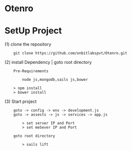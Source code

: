 # Otenro

SetUp Project
===================================================================================================================
(1)	clone the repository

		git clone https://github.com/onbitlabspvt/Otenro.git

(2)	install Dependency | goto root directory

		Pre-Requirements

        	node js,mongodb,sails js,bower

        > npm install
        > bower install

(3) Start project

		goto -> config -> env -> development.js
		goto -> assests -> js -> services -> app.js

		 	> set server IP and Port
		 	> set meSever IP and Port

		goto root directory

			> sails lift
